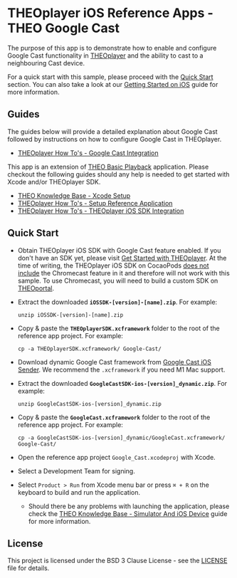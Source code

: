 # THEOplayer iOS Reference Apps - THEO Google Cast

The purpose of this app is to demonstrate how to enable and configure Google Cast functionality in [THEOplayer] and the ability to cast to a neighbouring Cast device.

For a quick start with this sample, please proceed with the [Quick Start](#Quick-Start) section. You can also take a look at our [Getting Started on iOS](https://docs.theoplayer.com/getting-started/01-sdks/03-ios/00-getting-started.md) guide for more information.

## Guides

The guides below will provide a detailed explanation about Google Cast followed by instructions on how to configure Google Cast in THEOplayer.

* [THEOplayer How To's - Google Cast Integration]

This app is an extension of [THEO Basic Playback] application. Please checkout the following guides should any help is needed to get started with Xcode and/or THEOplayer SDK.

* [THEO Knowledge Base - Xcode Setup]
* [THEOplayer How To's - Setup Reference Application]
* [THEOplayer How To's - THEOplayer iOS SDK Integration]

## Quick Start

* Obtain THEOplayer iOS SDK with Google Cast feature enabled. If you don't have an SDK yet, please visit [Get Started with THEOplayer]. At the time of writing, the THEOplayer iOS SDK on CocaoPods [does not include](https://github.com/THEOplayer/theoplayer-sdk-ios#included-features) the Chromecast feature in it and therefore will not work with this sample. To use Chromecast, you will need to build a custom SDK on [THEOportal](https://portal.theoplayer.com/login).
* Extract the downloaded **`iOSSDK-[version]-[name].zip`**. For example:

      unzip iOSSDK-[version]-[name].zip

* Copy & paste the **`THEOplayerSDK.xcframework`** folder to the root of the reference app project. For example:

      cp -a THEOplayerSDK.xcframework/ Google-Cast/

* Download dynamic Google Cast framework from [Google Cast iOS Sender]. We recommend the `.xcframework` if you need M1 Mac support.
* Extract the downloaded **`GoogleCastSDK-ios-[version]_dynamic.zip`**. For example:

      unzip GoogleCastSDK-ios-[version]_dynamic.zip

* Copy & paste the **`GoogleCast.xcframework`** folder to the root of the reference app project. For example:

      cp -a GoogleCastSDK-ios-[version]_dynamic/GoogleCast.xcframework/ Google-Cast/

* Open the reference app project `Google_Cast.xcodeproj` with Xcode.
* Select a Development Team for signing.
* Select `Product > Run` from Xcode menu bar or press `⌘ + R` on the keyboard to build and run the application.
  * Should there be any problems with launching the application, please check the [THEO Knowledge Base - Simulator And iOS Device] guide for more information.

## License

This project is licensed under the BSD 3 Clause License - see the [LICENSE] file for details.

[//]: # (Links and Guides reference)
[THEOplayer How To's - Google Cast Integration]: Guides/howto-google-cast-integration/README.md
[THEO Basic Playback]: ../Basic-Playback
[THEO Knowledge Base - Xcode Setup]: ../Basic-Playback/Guides/knowledgebase-xcode-setup/README.md
[THEO Knowledge Base - Simulator And iOS Device]: ../Basic-Playback/Guides/knowledgebase-simulator-and-ios-device/README.md
[THEOplayer How To's - Setup Reference Application]: ../Basic-Playback/Guides/howto-setup-reference-application/README.md
[THEOplayer How To's - THEOplayer iOS SDK Integration]: ../Basic-Playback/Guides/howto-theoplayer-ios-sdk-integration/README.md
[THEOplayer]: https://www.theoplayer.com
[Get Started with THEOplayer]: https://www.theoplayer.com/pricing/theoplayer
[Google Cast iOS Sender]: https://developers.google.com/cast/docs/ios_sender

[//]: # (Project files reference)
[LICENSE]: LICENSE
